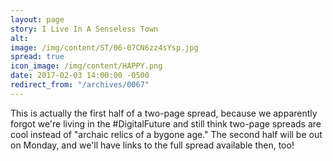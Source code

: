 ```yaml
---
layout: page
story: I Live In A Senseless Town
alt:
image: /img/content/ST/06-07CN6zz4sYsp.jpg
spread: true
icon_image: /img/content/HAPPY.png
date: 2017-02-03 14:00:00 -0500
redirect_from: "/archives/0067"
---
```



This is actually the first half of a two-page spread, because we apparently forgot we're living in the #DigitalFuture and still think two-page spreads are cool instead of "archaic relics of a bygone age." The second half will be out on Monday, and we'll have links to the full spread available then, too!
